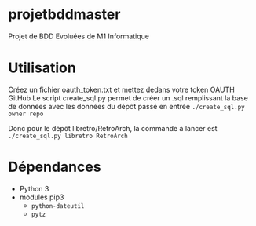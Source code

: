 # projetbddmaster
Projet de BDD Evoluées de M1 Informatique

# Utilisation
Créez un fichier oauth_token.txt et mettez dedans votre token OAUTH GitHub
Le script create_sql.py permet de créer un .sql remplissant la base de données avec les données du dépôt passé en entrée
`./create_sql.py owner repo`

Donc pour le dépôt libretro/RetroArch, la commande à lancer est `./create_sql.py libretro RetroArch`

# Dépendances
 - Python 3
 - modules pip3
   - `python-dateutil`
   - `pytz`
